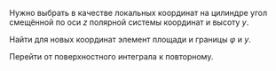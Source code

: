Нужно выбрать в качестве локальных координат на цилиндре угол смещённой по оси $z$ полярной системы координат и высоту $y$.

Найти для новых координат элемент площади и границы $\varphi$ и $y$.

Перейти от поверхностного интеграла к повторному.